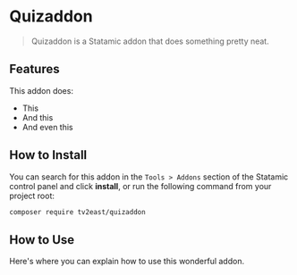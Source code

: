 # Quizaddon

> Quizaddon is a Statamic addon that does something pretty neat.

## Features

This addon does:

- This
- And this
- And even this

## How to Install

You can search for this addon in the `Tools > Addons` section of the Statamic control panel and click **install**, or run the following command from your project root:

``` bash
composer require tv2east/quizaddon
```

## How to Use

Here's where you can explain how to use this wonderful addon.
